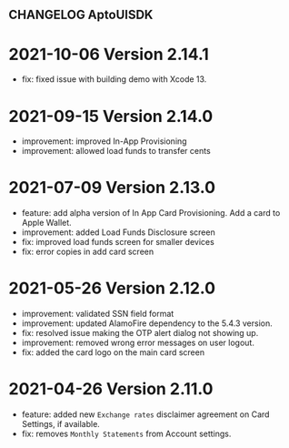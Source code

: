 ## CHANGELOG AptoUISDK

# 2021-10-06 Version 2.14.1
- fix: fixed issue with building demo with Xcode 13.

# 2021-09-15 Version 2.14.0
- improvement: improved In-App Provisioning
- improvement: allowed load funds to transfer cents

# 2021-07-09 Version 2.13.0
- feature: add alpha version of In App Card Provisioning. Add a card to Apple Wallet. 
- improvement: added Load Funds Disclosure screen
- fix: improved load funds screen for smaller devices
- fix: error copies in add card screen

# 2021-05-26 Version 2.12.0
- improvement: validated SSN field format
- improvement: updated AlamoFire dependency to the 5.4.3 version.
- fix: resolved issue making the OTP alert dialog not showing up.
- improvement: removed wrong error messages on user logout.
- fix: added the card logo on the main card screen

# 2021-04-26 Version 2.11.0
- feature: added new `Exchange rates` disclaimer agreement on Card Settings, if available.
- fix: removes `Monthly Statements` from Account settings.
